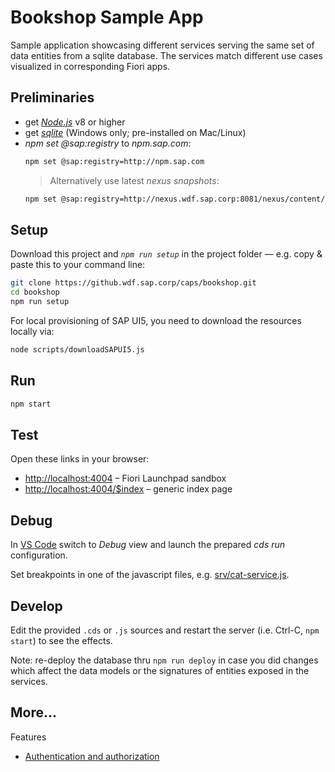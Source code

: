 # Bookshop Sample App

Sample application showcasing different services serving the same set of data entities from a sqlite database. The services match different use cases visualized in corresponding Fiori apps.

## Preliminaries

* get [_Node.js_](https://nodejs.org/en/) v8 or higher
* get [_sqlite_](https://www.sqlite.org/download.html) (Windows only; pre-installed on Mac/Linux)
* _npm set @sap:registry_ to _npm.sap.com_:
  ```sh
  npm set @sap:registry=http://npm.sap.com
  ```
  > Alternatively use latest _nexus snapshots_:
  ```sh
  npm set @sap:registry=http://nexus.wdf.sap.corp:8081/nexus/content/groups/build.snapshots.npm
  ```

## Setup

Download this project and _`npm run setup`_ in the project folder — e.g. copy & paste this to your command line:

```sh
git clone https://github.wdf.sap.corp/caps/bookshop.git
cd bookshop
npm run setup
```
For local provisioning of SAP UI5, you need to download the resources locally via:
```sh
node scripts/downloadSAPUI5.js
```


## Run
```sh
npm start
```

## Test

Open these links in your browser:

* <http://localhost:4004> &ndash; Fiori Launchpad sandbox
* <http://localhost:4004/$index> &ndash; generic index page


## Debug

In [VS Code](https://code.visualstudio.com) switch to _Debug_ view and launch the prepared _cds run_ configuration. 

Set breakpoints in one of the javascript files, e.g. [srv/cat-service.js](srv/cat-service.js).


## Develop

Edit the provided `.cds` or `.js` sources and restart the server (i.e. Ctrl-C, `npm start`) to see the effects.

Note: re-deploy the database thru `npm run deploy` in case you did changes which affect the data models or the signatures of entities exposed in the services.

## More...
Features
- [Authentication and authorization](https://github.wdf.sap.corp/caps/bookshop/tree/auth)
